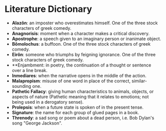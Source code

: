 # Literature Dictionary

* **Alazôn**: an imposter who overestimates himself. One of the three stock characters of greek comedy.
* **Anagnorisis**: moment when a character makes a critical discovery.
* **Apostrophe**: a speech given to an imaginary person or inanimate object.
* **Bômolochus**: a buffoon. One of the three stock characters of greek comedy.
* **Eirôn**: someone who triumphs by feigning ignorance. One of the three stock characters of greek comedy.
* **Enjambment: in poetry, the continuation of a thought or sentence over a line break.
* **Inmediares**: when the narrative opens in the middle of the action.
* **Malapropism**: misuse of one word in place of the correct, similar-sounding one.
* **Pathetic Fallacy**: giving human characteristics to animals, objects, or aspects of nature (Pathetic meaning that it relates to emotions; not being used in a derogatory sense).
* **Prolepsis**: when a future state is spoken of in the present tense.
* **Signature**: the name for each group of glued pages in a book.
* **Threnody**: a sad song or poem about a dead person, i.e. Bob Dylan's song "George Jackson".